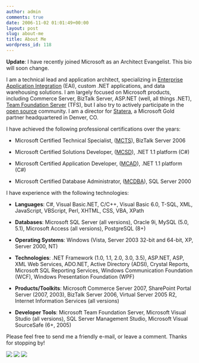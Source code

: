 ```yaml
---
author: admin
comments: true
date: 2006-11-02 01:01:49+00:00
layout: post
slug: about-me
title: About Me
wordpress_id: 118
---
```


**Update**: I have recently joined Microsoft as an Architect Evangelist. This bio will soon change.

I am a technical lead and application architect, specializing in [Enterprise Application Integration](http://en.wikipedia.org/wiki/Enterprise_application_integration) (EAI), custom .NET applications, and data warehousing solutions. I am largely focused on Microsoft products, including Commerce Server, BizTalk Server, ASP.NET (well, all things .NET), [Team Foundation Server](http://msdn2.microsoft.com/en-us/teamsystem/aa718934.aspx) (TFS), but I also try to actively participate in the [open source](http://en.wikipedia.org/wiki/Open_source) community. I am a director for [Statera](http://www.statera.com/), a Microsoft Gold partner headquartered in Denver, CO.

I have achieved the following professional certifications over the years:

* Microsoft Certified Technical Specialist, ([MCTS](http://www.microsoft.com/learning/mcp/mcts/biztalk/default.mspx)), BizTalk Server 2006

* Microsoft Certified Solutions Developer, ([MCSD](http://www.microsoft.com/learning/mcp/mcsd/default.mspx)), .NET 1.1 platform (C#)

* Microsoft Certified Application Developer, ([MCAD](http://www.microsoft.com/learning/mcp/mcad/default.mspx)), .NET 1.1 platform (C#)

* Microsoft Certified Database Administrator, ([MCDBA](http://www.microsoft.com/learning/mcp/mcdba/default.mspx)), SQL Server 2000

I have experience with the following technologies:

* **Languages**: C#, Visual Basic.NET, C/C++, Visual Basic 6.0, T-SQL, XML, JavaScript, VBScript, Perl, XHTML, CSS, VBA, XPath

* **Databases**: Microsoft SQL Server (all versions), Oracle 9i, MySQL (5.0, 5.1), Microsoft Access (all versions), PostgreSQL (8+)

* **Operating Systems**: Windows (Vista, Server 2003 32-bit and 64-bit, XP, Server 2000, NT)

* **Technologies**: .NET Framework (1.0, 1.1, 2.0, 3.0, 3.5), ASP.NET, ASP, XML Web Services, ADO.NET, Active Directory (ADSI), Crystal Reports, Microsoft SQL Reporting Services, Windows Communication Foundation (WCF), Windows Presentation Foundation (WPF)

* **Products/Toolkits**: Microsoft Commerce Server 2007, SharePoint Portal Server (2007, 2003), BizTalk Server 2006, Virtual Server 2005 R2, Internet Information Services (all versions)

* **Developer Tools**: Microsoft Team Foundation Server, Microsoft Visual Studio (all versions), SQL Server Management Studio, Microsoft Visual SourceSafe (6+, 2005)

Please feel free to send me a friendly e-mail, or leave a comment. Thanks for stopping by!

![](http://images.wadewegner.com/wordpress/content/binary/MCSD.png) ![](http://images.wadewegner.com/wordpress/content/binary/MCDBA.png) ![](http://images.wadewegner.com/wordpress/content/binary/MCTS.png)